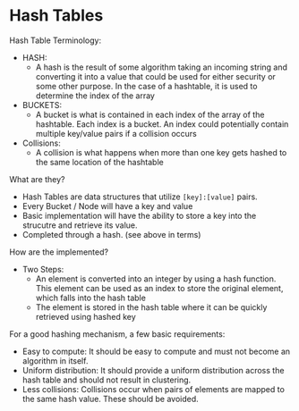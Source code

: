 # Hash Tables

Hash Table Terminology: 
  - HASH: 
    - A hash is the result of some algorithm taking an incoming string and converting it into a value that could be used for either security or some other purpose. In the case of a hashtable, it is used to determine the index of the array
  - BUCKETS: 
    - A bucket is what is contained in each index of the array of the hashtable. Each index is a bucket. An index could potentially contain multiple key/value pairs if a collision occurs
  - Collisions: 
    - A collision is what happens when more than one key gets hashed to the same location of the hashtable

What are they?
  - Hash Tables are data structures that utilize `[key]:[value]` pairs.
  - Every Bucket / Node will have a key and value
  - Basic implementation will have the ability to store a key into the strucutre and retrieve its value.
  - Completed through a hash. (see above in terms)

How are the implemented?
  - Two Steps:
    - An element is converted into an integer by using a hash function. This element can be used as an index to store the original element, which falls into the hash table
    - The element is stored in the hash table where it can be quickly retrieved using hashed key

For a good hashing mechanism, a few basic requirements:
  - Easy to compute: It should be easy to compute and must not become an algorithm in itself.
  - Uniform distribution: It should provide a uniform distribution across the hash table and should not result in clustering.
  - Less collisions: Collisions occur when pairs of elements are mapped to the same hash value. These should be avoided.
